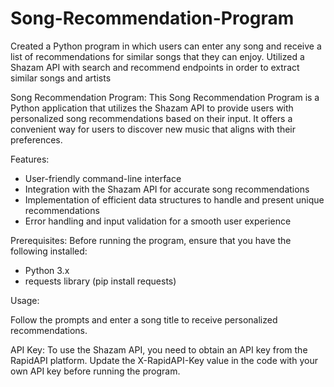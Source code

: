 # Song-Recommendation-Program
Created a Python program in which users can enter any song and receive a list of recommendations for similar songs that they can enjoy. Utilized a Shazam API with search and recommend endpoints in order to extract similar songs and artists


Song Recommendation Program:
This Song Recommendation Program is a Python application that utilizes the Shazam API to provide users with personalized song recommendations based on their input. It offers a convenient way for users to discover new music that aligns with their preferences.

Features:
- User-friendly command-line interface
- Integration with the Shazam API for accurate song recommendations
- Implementation of efficient data structures to handle and present unique recommendations
- Error handling and input validation for a smooth user experience

Prerequisites:
Before running the program, ensure that you have the following installed:
- Python 3.x
- requests library (pip install requests)

Usage:

Follow the prompts and enter a song title to receive personalized recommendations.

API Key:
To use the Shazam API, you need to obtain an API key from the RapidAPI platform. Update the X-RapidAPI-Key value in the code with your own API key before running the program.
